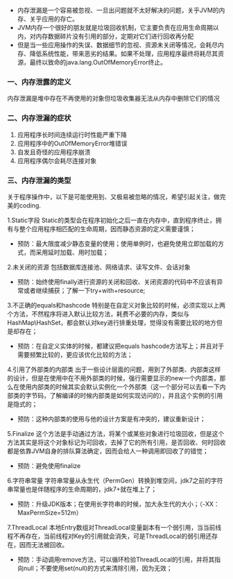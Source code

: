 - 内存泄漏是一个容易被忽视、一旦出问题就不太好解决的问题，关乎JVM的内存、关乎应用的存亡。
- JVM内存一个很好的朋友就是垃圾回收机制，它主要负责在应用生命周期以内，对内存数据碎片没有引用的部分，定期对它们进行回收再分配
- 但是当一些应用操作的失误、数据细节的忽视、资源未关闭等情况，会耗尽内存、降低系统性能，带来恶劣的结果。如果不处理，应用程序最终将耗尽其资源，最终以致命的java.lang.OutOfMemoryError终止。
                                                     
### 一、内存泄露的定义
内存泄漏是堆中存在不再使用的对象但垃圾收集器无法从内存中删除它们的情况

### 二、内存泄漏的症状
1. 应用程序长时间连续运行时性能严重下降
2. 应用程序中的OutOfMemoryError堆错误
3. 自发且奇怪的应用程序崩溃
4. 应用程序偶尔会耗尽连接对象

### 三、内存泄漏的类型
关于程序操作中，以下是可能使用到、又极易被忽略的情况，希望引起关注，做完美的coding.

1.Static字段
Static的类型会在程序初始化之后一直在内存中，直到程序终止，拥有与整个应用程序相匹配的生命周期，因而静态资源的定义需要谨慎；

- 预防：最大限度减少静态变量的使用；使用单例时，也避免使用立即加载的方式，而采用延时加载、用时加载；

2.未关闭的资源
包括数据库连接池、网络请求、读写文件、会话对象
- 预防：始终使用finally进行资源的关闭和回收、关闭资源的代码中不应该有异常或者继续捕获；了解一下try+with+resource;

3.不正确的equals和hashcode
特别是在自定义对象比较的时候，必须实现以上两个方法，不然程序将进入默认比较方法，耗费不必要的内存，类似与HashMap\HashSet，都会默认对key进行排重处理，觉得没有需要比较的地方但是却存在；

- 预防：在自定义实体的时候，都建议把equals hashcode方法写上；并且对于需要频繁比较的，更应该优化比较的方法；

4.引用了外部类的内部类
出于一些设计层面的问题，用到了外部类、内部类这样的设计，但是在使用中在不用外部类的时候，强行需要显示的new一个内部类，那么在使用内部类的时候其实会默认实例化一个外部类（这一个部分可以去看一下内部类的字节码，了解编译的时候内部类是如何实现访问的），并且这个实例的引用是隐式的；

- 预防：这种内部类的使用与他的设计方案是有冲突的，建议重新设计；

5.Finalize
这个方法是手动通过方法，将某个或某些对象进行垃圾回收，但是这个方法其实是将这个对象标记为可回收，去掉了它的所有引用，是否回收、何时回收都是依靠JVM自身的排队算法确定，因而会给人一种调用即回收了的错觉；
- 预防：避免使用finalize

6.字符串常量
字符串常量从永生代（PermGen）转换到堆空间，jdk7之前的字符串常量也是伴随程序的生命周期的，jdk7+就在堆上了；
- 预防：升级JDK版本；在使用长字符串的时候，加大永生代的大小；（-XX：MaxPermSize=512m）

7.ThreadLocal
本地Entry数组对ThreadLocal变量副本有一个弱引用，当当前线程不再存在，当前线程对Key的引用就会消失，可是ThreadLocal的弱引用还存在，因而无法被回收。
- 预防：手动调用remove方法，可以循环检验ThreadLocal的引用，并将其指向null；不要使用set(null)的方式来清除引用，因为无效；



